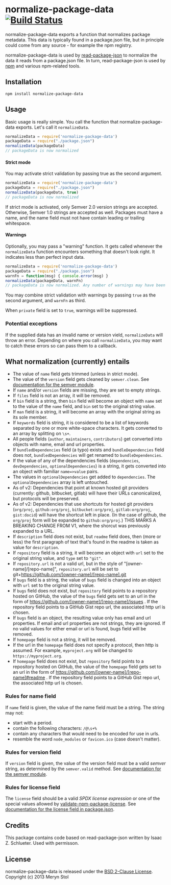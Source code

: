 # normalize-package-data [![Build Status](https://travis-ci.org/npm/normalize-package-data.png?branch=master)](https://travis-ci.org/npm/normalize-package-data)

normalize-package-data exports a function that normalizes package metadata. This data is typically found in a package.json file, but in principle could come from any source - for example the npm registry.

normalize-package-data is used by [read-package-json](https://npmjs.org/package/read-package-json) to normalize the data it reads from a package.json file. In turn, read-package-json is used by [npm](https://npmjs.org/package/npm) and various npm-related tools.

## Installation

```
npm install normalize-package-data
```

## Usage

Basic usage is really simple. You call the function that normalize-package-data exports. Let's call it `normalizeData`.

```javascript
normalizeData = require('normalize-package-data')
packageData = require("./package.json")
normalizeData(packageData)
// packageData is now normalized
```

#### Strict mode

You may activate strict validation by passing true as the second argument.

```javascript
normalizeData = require('normalize-package-data')
packageData = require("./package.json")
normalizeData(packageData, true)
// packageData is now normalized
```

If strict mode is activated, only Semver 2.0 version strings are accepted. Otherwise, Semver 1.0 strings are accepted as well. Packages must have a name, and the name field must not have contain leading or trailing whitespace.

#### Warnings

Optionally, you may pass a "warning" function. It gets called whenever the `normalizeData` function encounters something that doesn't look right. It indicates less than perfect input data.

```javascript
normalizeData = require('normalize-package-data')
packageData = require("./package.json")
warnFn = function(msg) { console.error(msg) }
normalizeData(packageData, warnFn)
// packageData is now normalized. Any number of warnings may have been logged.
```

You may combine strict validation with warnings by passing `true` as the second argument, and `warnFn` as third.

When `private` field is set to `true`, warnings will be suppressed.

### Potential exceptions

If the supplied data has an invalid name or version vield, `normalizeData` will throw an error. Depending on where you call `normalizeData`, you may want to catch these errors so can pass them to a callback.

## What normalization (currently) entails

* The value of `name` field gets trimmed (unless in strict mode).
* The value of the `version` field gets cleaned by `semver.clean`. See [documentation for the semver module](https://github.com/isaacs/node-semver).
* If `name` and/or `version` fields are missing, they are set to empty strings.
* If `files` field is not an array, it will be removed.
* If `bin` field is a string, then `bin` field will become an object with `name` set to the value of the `name` field, and `bin` set to the original string value.
* If `man` field is a string, it will become an array with the original string as its sole member.
* If `keywords` field is string, it is considered to be a list of keywords separated by one or more white-space characters. It gets converted to an array by splitting on `\s+`.
* All people fields (`author`, `maintainers`, `contributors`) get converted into objects with name, email and url properties.
* If `bundledDependencies` field (a typo) exists and `bundleDependencies` field does not, `bundledDependencies` will get renamed to `bundleDependencies`.
* If the value of any of the dependencies fields  (`dependencies`, `devDependencies`, `optionalDependencies`) is a string, it gets converted into an object with familiar `name=>value` pairs.
* The values in `optionalDependencies` get added to `dependencies`. The `optionalDependencies` array is left untouched.
* As of v2: Dependencies that point at known hosted git providers (currently: github, bitbucket, gitlab) will have their URLs canonicalized, but protocols will be preserved.
* As of v2: Dependencies that use shortcuts for hosted git providers (`org/proj`, `github:org/proj`, `bitbucket:org/proj`, `gitlab:org/proj`, `gist:docid`) will have the shortcut left in place. (In the case of github, the `org/proj` form will be expanded to `github:org/proj`.) THIS MARKS A BREAKING CHANGE FROM V1, where the shorcut was previously expanded to a URL.
* If `description` field does not exist, but `readme` field does, then (more or less) the first paragraph of text that's found in the readme is taken as value for `description`.
* If `repository` field is a string, it will become an object with `url` set to the original string value, and `type` set to `"git"`.
* If `repository.url` is not a valid url, but in the style of "[owner-name]/[repo-name]", `repository.url` will be set to git+https://github.com/[owner-name]/[repo-name].git
* If `bugs` field is a string, the value of `bugs` field is changed into an object with `url` set to the original string value.
* If `bugs` field does not exist, but `repository` field points to a repository hosted on GitHub, the value of the `bugs` field gets set to an url in the form of https://github.com/[owner-name]/[repo-name]/issues . If the repository field points to a GitHub Gist repo url, the associated http url is chosen.
* If `bugs` field is an object, the resulting value only has email and url properties. If email and url properties are not strings, they are ignored. If no valid values for either email or url is found, bugs field will be removed.
* If `homepage` field is not a string, it will be removed.
* If the url in the `homepage` field does not specify a protocol, then http is assumed. For example, `myproject.org` will be changed to `https://myproject.org`.
* If `homepage` field does not exist, but `repository` field points to a repository hosted on GitHub, the value of the `homepage` field gets set to an url in the form of https://github.com/[owner-name]/[repo-name]#readme . If the repository field points to a GitHub Gist repo url, the associated http url is chosen.

### Rules for name field

If `name` field is given, the value of the name field must be a string. The string may not:

* start with a period.
* contain the following characters: `/@\s+%`
* contain any characters that would need to be encoded for use in urls.
* resemble the word `node_modules` or `favicon.ico` (case doesn't matter).

### Rules for version field

If `version` field is given, the value of the version field must be a valid *semver* string, as determined by the `semver.valid` method. See [documentation for the semver module](https://github.com/isaacs/node-semver).

### Rules for license field

The `license` field should be a valid *SPDX license expression* or one of the special values allowed by [validate-npm-package-license](https://npmjs.com/package/validate-npm-package-license). See [documentation for the license field in package.json](https://docs.npmjs.com/files/package.json#license).

## Credits

This package contains code based on read-package-json written by Isaac Z. Schlueter. Used with permisson.

## License

normalize-package-data is released under the [BSD 2-Clause License](https://opensource.org/licenses/MIT).  
Copyright (c) 2013 Meryn Stol  
